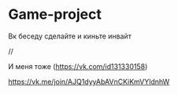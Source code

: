 # Game-project

Вк беседу сделайте и киньте инвайт

//

И меня тоже (https://vk.com/id131330158)


https://vk.me/join/AJQ1dyyAbAVnCKiKmVYldnhW
